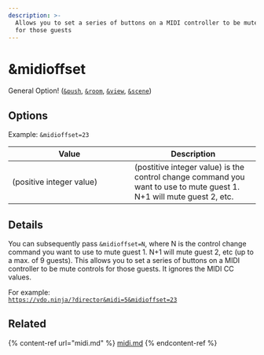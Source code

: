 ```yaml
---
description: >-
  Allows you to set a series of buttons on a MIDI controller to be mute controls
  for those guests
---
```


# \&midioffset

General Option! ([`&push`](../source-settings/push.md), [`&room`](../general-settings/room.md), [`&view`](../advanced-settings/view-parameters/view.md), [`&scene`](../advanced-settings/view-parameters/scene.md))

## Options

Example: `&midioffset=23`

<table><thead><tr><th width="233">Value</th><th>Description</th></tr></thead><tbody><tr><td>(positive integer value)</td><td>(postitive integer value) is the control change command you want to use to mute guest 1. N+1 will mute guest 2, etc.</td></tr></tbody></table>

## Details

You can subsequently pass `&midioffset=N`, where N is the control change command you want to use to mute guest 1. N+1 will mute guest 2, etc (up to a max. of 9 guests). This allows you to set a series of buttons on a MIDI controller to be mute controls for those guests. It ignores the MIDI CC values.

For example:\
[`https://vdo.ninja/?director&midi=5&midioffset=23`](https://vdo.ninja/?director\&midi=5\&midioffset=23)

## Related

{% content-ref url="midi.md" %}
[midi.md](midi.md)
{% endcontent-ref %}
